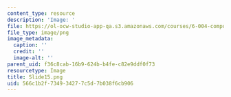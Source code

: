 ```yaml
---
content_type: resource
description: 'Image: '
file: https://ol-ocw-studio-app-qa.s3.amazonaws.com/courses/6-004-computation-structures-spring-2017/566c1b2f734934277c5d7b038f6cb906_Slide15.png
file_type: image/png
image_metadata:
  caption: ''
  credit: ''
  image-alt: ''
parent_uid: f36c8cab-16b9-624b-b4fe-c82e9ddf0f73
resourcetype: Image
title: Slide15.png
uid: 566c1b2f-7349-3427-7c5d-7b038f6cb906
---
```


